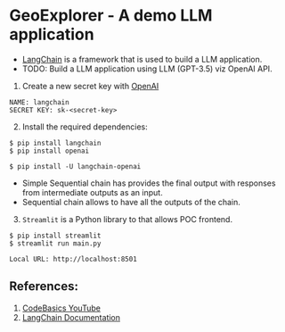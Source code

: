# GeoExplorer - A demo LLM application

* [LangChain](https://python.langchain.com/docs/get_started/introduction) is a framework that is used to build a LLM application.
* TODO: Build a LLM application using LLM (GPT-3.5) viz OpenAI API.

1. Create a new secret key with [OpenAI](https://platform.openai.com/api-keys)

```
NAME: langchain
SECRET KEY: sk-<secret-key>
```

2. Install the required dependencies:
```
$ pip install langchain
$ pip install openai

$ pip install -U langchain-openai
```

* Simple Sequential chain has provides the  final output with responses from intermediate outputs as an input.
* Sequential chain allows to have all the outputs of the chain.

3. `Streamlit` is a Python library to that allows POC frontend.
```
$ pip install streamlit
$ streamlit run main.py

Local URL: http://localhost:8501
```

## References:

1. [CodeBasics YouTube](https://www.youtube.com/watch?v=nAmC7SoVLd8&ab_channel=codebasics)
2. [LangChain Documentation](https://python.langchain.com/docs/get_started/introduction)
